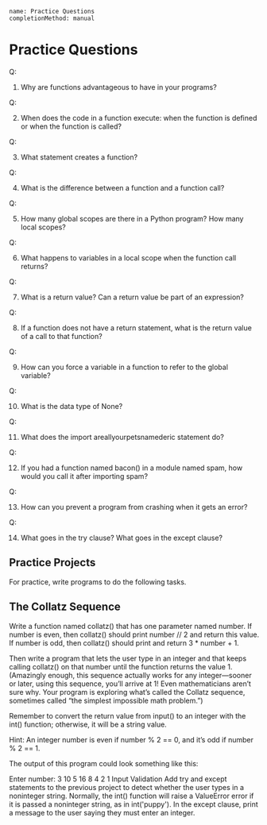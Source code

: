 ```ngMeta
name: Practice Questions
completionMethod: manual
```
# Practice Questions
Q:

1. Why are functions advantageous to have in your programs?

Q:

2. When does the code in a function execute: when the function is defined or when the function is called?

Q:

3. What statement creates a function?

Q:

4. What is the difference between a function and a function call?

Q:

5. How many global scopes are there in a Python program? How many local scopes?

Q:

6. What happens to variables in a local scope when the function call returns?

Q:

7. What is a return value? Can a return value be part of an expression?

Q:

8. If a function does not have a return statement, what is the return value of a call to that function?

Q:

9. How can you force a variable in a function to refer to the global variable?

Q:

10. What is the data type of None?

Q:

11. What does the import areallyourpetsnamederic statement do?

Q:

12. If you had a function named bacon() in a module named spam, how would you call it after importing spam?

Q:

13. How can you prevent a program from crashing when it gets an error?

Q:

14. What goes in the try clause? What goes in the except clause?

## Practice Projects
For practice, write programs to do the following tasks.
## The Collatz Sequence
Write a function named collatz() that has one parameter named number. If number is even, then collatz() should print number // 2 and return this value. If number is odd, then collatz() should print and return 3 * number + 1.

Then write a program that lets the user type in an integer and that keeps calling collatz() on that number until the function returns the value 1. (Amazingly enough, this sequence actually works for any integer—sooner or later, using this sequence, you’ll arrive at 1! Even mathematicians aren’t sure why. Your program is exploring what’s called the Collatz sequence, sometimes called “the simplest impossible math problem.”)

Remember to convert the return value from input() to an integer with the int() function; otherwise, it will be a string value.

Hint: An integer number is even if number % 2 == 0, and it’s odd if number % 2 == 1.

The output of this program could look something like this:


Enter number:
3
10
5
16
8
4
2
1
Input Validation
Add try and except statements to the previous project to detect whether the user types in a noninteger string. Normally, the int() function will raise a ValueError error if it is passed a noninteger string, as in int('puppy'). In the except clause, print a message to the user saying they must enter an integer.

